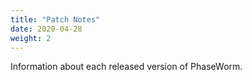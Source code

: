 ```yaml
---
title: "Patch Notes"
date: 2020-04-28
weight: 2
---
```


Information about each released version of PhaseWorm.
